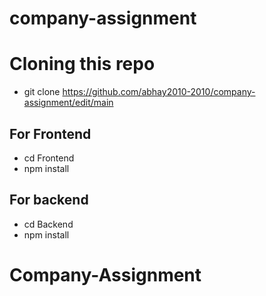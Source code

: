 ﻿# company-assignment

# Cloning this repo
   - git clone https://github.com/abhay2010-2010/company-assignment/edit/main
 ## For Frontend
   - cd Frontend
   - npm install
 ## For backend
   - cd Backend
   - npm install
# Company-Assignment
